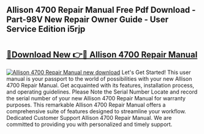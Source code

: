 ## Allison 4700 Repair Manual Free Pdf Download - Part-98V New Repair Owner Guide - User Service Edition i5rjp

# <h2><a href="http://bc80583.oget.top/?id=Allison+4700+Repair+Manual">🔗Download New 👉🔴 Allison 4700 Repair Manual</a></h2>

[![Allison 4700 Repair Manual new download](https://i.imgur.com/5g1atiW.png)](http://bc80583.oget.top/?id=Allison+4700+Repair+Manual)
Let's Get Started! This user manual is your passport to the world of possibilities with your new Allison 4700 Repair Manual. Get acquainted with its features, installation process, and operating guidelines. Please Note the Serial Number Locate and record the serial number of your new Allison 4700 Repair Manual for warranty purposes. This remarkable Allison 4700 Repair Manual offers a comprehensive suite of features designed to streamline your workflow. Dedicated Customer Support Allison 4700 Repair Manual. We are committed to providing you with personalized and timely support.
